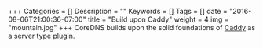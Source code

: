+++
Categories = []
Description = ""
Keywords = []
Tags = []
date = "2016-08-06T21:00:36-07:00"
title = "Build upon Caddy"
weight = 4
img = "mountain.jpg"
+++
CoreDNS builds upon the solid foundations of [Caddy](https://caddyserver.com) as a server type plugin.
